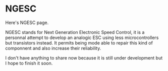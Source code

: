 # NGESC

Here's NGESC page.

NGESC stands for Next Generation Electronic Speed Control, it is a personnal attempt to develop an analogic ESC using less microcontrollers but transistors instead.
It permits being mode able to repair this kind of componnent and also increase their reliability.

I don't have anything to share now because it is still under development but I hope to finish it soon.
